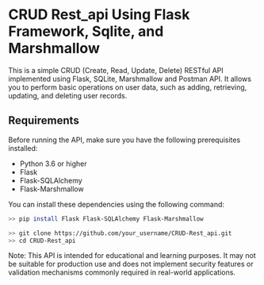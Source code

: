 
# CRUD Rest_api Using Flask Framework, Sqlite, and Marshmallow

This is a simple CRUD (Create, Read, Update, Delete) RESTful API implemented using Flask, SQLite, Marshmallow and Postman API. It allows you to perform basic operations on user data, such as adding, retrieving, updating, and deleting user records.

## Requirements

Before running the API, make sure you have the following prerequisites installed:

- Python 3.6 or higher
- Flask
- Flask-SQLAlchemy
- Flask-Marshmallow

You can install these dependencies using the following command:

```bash
>> pip install Flask Flask-SQLAlchemy Flask-Marshmallow

>> git clone https://github.com/your_username/CRUD-Rest_api.git
>> cd CRUD-Rest_api
```
Note: This API is intended for educational and learning purposes. It may not be suitable for production use and does not implement security features or validation mechanisms commonly required in real-world applications.

 



